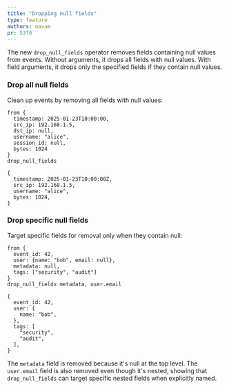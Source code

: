 ```yaml
---
title: "Dropping null fields"
type: feature
authors: mavam
pr: 5370
---
```


The new `drop_null_fields` operator removes fields containing null values from
events. Without arguments, it drops all fields with null values. With field
arguments, it drops only the specified fields if they contain null values.

### Drop all null fields

Clean up events by removing all fields with null values:

```tql
from {
  timestamp: 2025-01-23T10:00:00,
  src_ip: 192.168.1.5,
  dst_ip: null,
  username: "alice",
  session_id: null,
  bytes: 1024
}
drop_null_fields
```

```tql
{
  timestamp: 2025-01-23T10:00:00Z,
  src_ip: 192.168.1.5,
  username: "alice",
  bytes: 1024,
}
```

### Drop specific null fields

Target specific fields for removal only when they contain null:

```tql
from {
  event_id: 42,
  user: {name: "bob", email: null},
  metadata: null,
  tags: ["security", "audit"]
}
drop_null_fields metadata, user.email
```

```tql
{
  event_id: 42,
  user: {
    name: "bob",
  },
  tags: [
    "security",
    "audit",
  ],
}
```

The `metadata` field is removed because it's null at the top level. The
`user.email` field is also removed even though it's nested, showing that
`drop_null_fields` can target specific nested fields when explicitly named.
